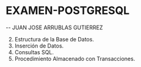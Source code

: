 # EXAMEN-POSTGRESQL

-- JUAN JOSE ARRUBLAS GUTIERREZ

2. Estructura de la Base de Datos.
3. Inserción de Datos.
4. Consultas SQL.
5. Procedimiento Almacenado con Transacciones.
